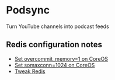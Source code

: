 # Podsync
Turn YouTube channels into podcast feeds

## Redis configuration notes
- [Set overcommit_memory=1 on CoreOS](https://gist.github.com/PyYoshi/c7b271c8ba80ea350376)
- [Set somaxconn=1024 on CoreOS](https://gist.github.com/PyYoshi/55c6953b7e8267d81daf)
- [Tweak Redis](https://easyengine.io/tutorials/redis/)
